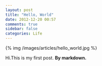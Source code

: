 ```yaml
---
layout: post
title: "Hello, World"
date: 2012-12-20 00:57
comments: true
sidebar: false
categories: Life 
---
```

{% img /images/articles/hello_world.jpg %}

Hi.This is my first post. **By markdown.**

